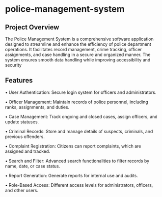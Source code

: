 # police-management-system
## Project Overview
The Police Management System is a comprehensive software application designed to streamline and enhance the efficiency of police department operations.
It facilitates record management, crime tracking, officer assignments, and case handling in a secure and organized manner. 
The system ensures smooth data handling while improving accessibility and security
## Features
•	User Authentication: Secure login system for officers and administrators.

•	Officer Management: Maintain records of police personnel, including ranks, assignments, and duties.

•	Case Management: Track ongoing and closed cases, assign officers, and update statuses.

•	Criminal Records: Store and manage details of suspects, criminals, and previous offenders.

•	Complaint Registration: Citizens can report complaints, which are assigned and tracked.

•	Search and Filter: Advanced search functionalities to filter records by name, date, or case status.

•	Report Generation: Generate reports for internal use and audits.

•	Role-Based Access: Different access levels for administrators, officers, and other users.
